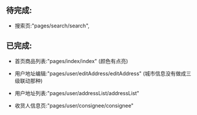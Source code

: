 ## 待完成:
 - 搜索页:"pages/search/search",

## 已完成:
 - 首页商品列表:"pages/index/index" (颜色有点亮)

 - 用户地址编辑:"pages/user/editAddress/editAddress" (城市信息没有做成三级联动那种)
 - 用户地址列表:"pages/user/addressList/addressList" 
 - 收货人信息页:"pages/user/consignee/consignee"